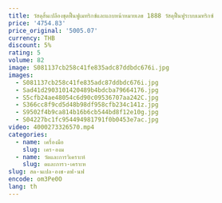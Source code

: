 ```yaml
---
title: วัสดุสิ้นเปลืองชุดฟื้นฟูเมทริกซ์และแถบหน้าหมายเลข 1888 วัสดุฟื้นฟูระบบเมทริกซ์
price: '4754.83'
price_original: '5005.07'
currency: THB
discount: 5%
rating: 5
volume: 82
image: S081137cb258c41fe835adc87ddbdc676i.jpg
images:
  - S081137cb258c41fe835adc87ddbdc676i.jpg
  - Sad41d2903101420489b4bdcba79664176.jpg
  - S5cfb24ae48054c6d90c09536707aa242C.jpg
  - S366cc8f9cd5d48b98df958cfb234c141z.jpg
  - S9502f4b9ca814b16b6cb544bd8f12e10g.jpg
  - S04227bc1fc954494981791f0b0453e7ac.jpg
video: 4000273326570.mp4
categories:
  - name: เครื่องมือ
    slug: เคร-องม
  - name: วัดและการวิเคราะห์
    slug: ดและการว-เคราะห
slug: สด-นเปล-องช-ดฟ-นฟ
encode: om3Pe0O
lang: th
---
```

  